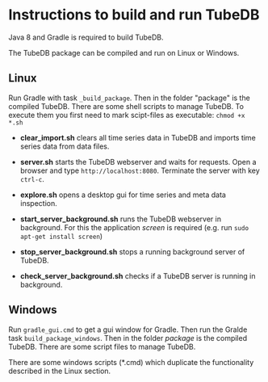 Instructions to build and run TubeDB
===

Java 8 and Gradle is required to build TubeDB.

The TubeDB package can be compiled and run on Linux or Windows.

Linux
---

Run Gradle with task `_build_package`. Then in the folder "package" is the compiled TubeDB. There are some shell scripts to manage TubeDB. To execute them you first need to mark scipt-files as executable: `chmod +x *.sh`

* **clear_import.sh** clears all time series data in TubeDB and imports time series data from data files.

* **server.sh** starts the TubeDB webserver and waits for requests. Open a browser and type `http://localhost:8080`. Terminate the server with key `ctrl-c`. 

* **explore.sh** opens a desktop gui for time series and meta data inspection.

* **start_server_background.sh** runs the TubeDB webserver in background. For this the application *screen* is required (e.g. run `sudo apt-get install screen`)

* **stop_server_background.sh** stops a running background server of TubeDB.

* **check_server_background.sh** checks if a TubeDB server is running in background.


Windows
---

Run `gradle_gui.cmd` to get a gui window for Gradle. Then run the Gralde task `build_package_windows`. Then in the folder *package* is the compiled TubeDB. There are some script files to manage TubeDB.

There are some windows scripts (*.cmd) which duplicate the functionality described in the Linux section.